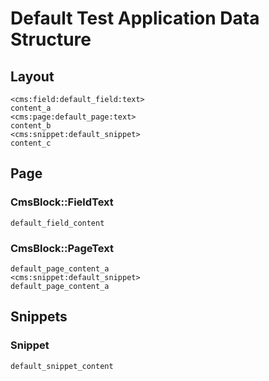 Default Test Application Data Structure
=======================================
Layout
------
    <cms:field:default_field:text>
    content_a
    <cms:page:default_page:text>
    content_b
    <cms:snippet:default_snippet>
    content_c
Page
----
### CmsBlock::FieldText
    default_field_content
### CmsBlock::PageText
    default_page_content_a
    <cms:snippet:default_snippet>
    default_page_content_a
Snippets
-------
### Snippet
    default_snippet_content